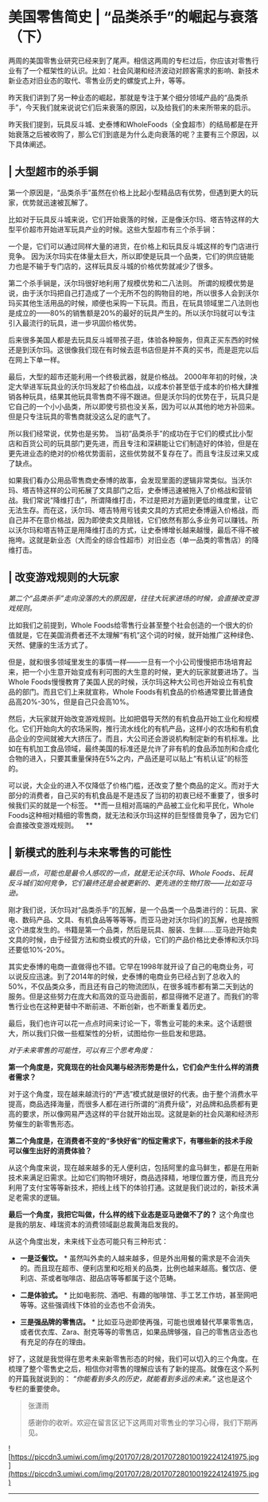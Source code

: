 # 美国零售简史 | “品类杀手”的崛起与衰落（下）

两周的美国零售业研究已经来到了尾声。相信这两周的专栏过后，你应该对零售行业有了一个框架性的认识。比如：社会风潮和经济波动对顾客需求的影响、新技术新业态对旧业态的取代、零售业历史的螺旋式上升，等等。

昨天我们讲到了另一种业态的崛起，那就是专注于某个细分领域产品的“品类杀手”，今天我们就来说说它们后来衰落的原因，以及给我们的未来所带来的启示。

昨天我们提到，玩具反斗城、史泰博和WholeFoods（全食超市）的结局都是在开始衰落之后被收购了，那么它们到底是为什么走向衰落的呢？主要有三个原因，以下具体阐述。

## | 大型超市的杀手锏

第一个原因是，“品类杀手”虽然在价格上比起小型精品店有优势，但遇到更大的玩家，优势就迅速被瓦解了。

比如对于玩具反斗城来说，它们开始衰落的时候，正是像沃尔玛、塔吉特这样的大型平价超市开始进军玩具产业的时候。这些大型超市有三个杀手锏：

一个是，它们可以通过同样大量的进货，在价格上和玩具反斗城这样的专门店进行竞争。 因为沃尔玛实在体量太巨大，所以即使是玩具一个品类，它们的供应链能力也是不输于专门店的，这样玩具反斗城的价格优势就减少了很多。

第二个杀手锏是，沃尔玛很好地利用了规模优势和二八法则。 所谓的规模优势是说，由于沃尔玛把自己打造成了一个无所不包的购物目的地，所以很多人会到沃尔玛买其他生活用品的时候，顺便也采购一下玩具。而且，在玩具领域里二八法则也是成立的——80%的销售额是20%的最好的玩具产生的。所以沃尔玛就可以专注引入最流行的玩具，进一步巩固价格优势。

后来很多美国人都是去玩具反斗城带孩子逛，体验各种服务，但真正买东西的时候还是到沃尔玛。这很像我们现在有时候去逛书店但是并不真的买书，而是逛完以后在网上下单一样。

最后，大型的超市还能利用一个终极武器，就是价格战。 2000年年初的时候，决定大举进军玩具业的沃尔玛发起了价格血战，以成本价甚至低于成本的价格大肆推销各种玩具，结果其他玩具零售商不得不跟进。但是沃尔玛的优势在于，玩具只是它自己的一个小小品类，所以即使亏损也没关系，因为可以从其他的地方补回来。但是只专注玩具的零售商就没这么足的底气了。

所以我们经常说，优势也是劣势。 当初“品类杀手”的成功在于它们的模式比小型店和百货公司的玩具部门更先进，而且专注和深耕能让它们制造好的体验，但是在更先进业态的绝对的价格优势面前，这些优势就不复存在了。而且专注反过来又成了缺点。

如果我们看办公用品零售商史泰博的故事，会发现里面的逻辑非常类似。当沃尔玛、塔吉特这样的公司拓展了文具部门之后，史泰博迅速被拖入了价格战和营销战。我们常说“降维打击”，所谓降维打击，不过是把对方逼到更低的维度里，让它无法生存。而在这，沃尔玛、塔吉特用亏钱卖文具的方式把史泰博逼入价格战，而自己并不在意价格战，因为即使卖文具赔钱，它们依然有那么多业务可以赚钱。所以沃尔玛和塔吉特正是用降维打击的方式，让史泰博增长越来越慢，最后不得不被拖垮。这就是新业态（大而全的综合性超市）对旧业态（单一品类的零售店）的降维打击。

## | 改变游戏规则的大玩家

 *第二个“品类杀手”走向没落的大的原因是，往往大玩家进场的时候，会直接改变游戏规则。*

比如我们之前提到，Whole Foods给零售行业甚至整个社会创造的一个很大的价值就是，它在美国消费者还不太理解“有机”这个词的时候，就开始推广这种绿色、天然、健康的生活方式了。

但是，就和很多领域里发生的事情一样——一旦有一个小公司慢慢把市场培育起来，把一个小生意开始变成有利可图的大生意的时候，更大的玩家就要进场了。当Whole Foods慢慢教育了美国人民的时候，沃尔玛这种大公司也开始设立有机食品的部门。而且它们上来就宣称，Whole Foods有机食品的价格通常要比普通食品高20%-30%，但是自己只会高10%。

然后，大玩家就开始改变游戏规则。比如把倡导天然的有机食品开始工业化和规模化。它们开始向大的农场采购，推行流水线化的有机产品，这样小的农场和有机食品企业的空间就被大大挤压了。而且，大公司还会游说机构制定新的有机标准。比如在有机加工食品领域，最终美国的标准还是允许了非有机的食品添加剂和合成化合物的进入，只要其重量保持在5%之内，产品还是可以贴上“有机认证”的标签的。

可以说，大企业的进入不仅降低了价格门槛，还改变了整个商品的定义。而对于大部分的消费者，自己买的有机食品是不是违反了当初的初衷已经不重要了，很多时候我们买的就是一个标签。 **而一旦相对高端的产品被工业化和平民化，Whole Foods这种相对精细的零售商，就无法和沃尔玛这样的巨型怪兽竞争了，因为它们会直接改变游戏规则。    **

## | 新模式的胜利与未来零售的可能性

 *最后一点，可能也是最令人感叹的一点，就是无论沃尔玛、Whole Foods、玩具反斗城们如何竞争，它们最终还是会被更新的、更先进的生物打败——比如亚马逊。*

刚才我们说，沃尔玛对“品类杀手”的瓦解，是一个品类一个品类进行的：玩具、家电、数码产品、文具、有机食品等等等等。而亚马逊对沃尔玛们的瓦解，也是按照这个进度发生的。书籍是第一个品类，然后是玩具、服装、生鲜......亚马逊开始卖文具的时候，由于经营方法和商业模式的升级，它们的产品价格比史泰博和沃尔玛还要低10%-20%。

其实史泰博的电商一直做得也不错。它早在1998年就开设了自己的电商业务，可以说反应迅速。到了2014年的时候，史泰博的电商业务已经占到了总收入的 50%，不仅品类众多，而且还有自己的物流团队，在很多城市都有第二天到达的服务。但是这些努力在庞大和高效的亚马逊面前，都显得微不足道了。而我们的零售行业也在这种更替中不断前进、不断创新，也不断重复着历史。

最后，我们也许可以花一点点时间来讨论一下，零售业可能的未来。这个话题很大，所以我们只做一些框架性的分析，试图给你一些启发和思路。

 *对于未来零售的可能性，可以有三个思考角度：*

 **第一个角度是，究竟现在的社会风潮与经济形势是什么，它们会产生什么样的消费者需求？**

对于这个角度，现在越来越流行的“严选”模式就是很好的代表。由于整个消费水平提高，商品选择海量，而很多人都在进行所谓的“消费升级”，对品牌和品质都有更高的要求，所以像网易严选这样的平台就开始出现。这就是新的社会风潮和经济形势催生的新零售形态。

 **第二个角度是，在消费者不变的“多快好省”的恒定需求下，有哪些新的技术手段可以催生出好的消费体验？**

从这个角度来说，现在越来越多的无人便利店，包括阿里的盒马鲜生，都是在用新技术来满足旧需求。比如它们购物环境好，商品选择精，地理位置方便，而且充分利用了支付宝等等新技术，把线上线下的体验打通。这就是我们说过的，新技术满足老需求的逻辑。

 **最后一个角度，我把它叫做，什么样的线下业态是亚马逊做不了的？** 这个角度也是我的朋友、峰瑞资本的消费领域副总裁黄海启发我的。

从这个角度出发，未来线下业态可能只有三种形式：

* **一是泛餐饮。** * 虽然叫外卖的人越来越多，但是外出用餐的需求是不会消失的。而且现在超市、便利店里和吃相关的品类，比例也越来越高。餐饮店、便利店、茶或者咖啡店、甜品店等等都属于这个范畴。

* **二是体验式。** * 比如电影院、酒吧、有趣的咖啡馆、手工艺工作坊，甚至网吧等等。这些强调线下体验的业态也不会消失。

* **三是强品牌的零售店。** * 比如亚马逊即使再强，可能也很难替代苹果零售店，或者优衣库、Zara、耐克等等的零售店，如果品牌够强，自己的零售店业态也有充足的存在的理由。

好了，这就是我觉得在思考未来新零售形态的时候，我们可以切入的三个角度。在梳理了整个零售史之后，相信你对零售的理解应该有了新的提高。就像在这个系列的开篇我就说到的： *“你能看到多久的历史，就能看到多远的未来。”* 这也是这个专栏的重要使命。    

> 张潇雨
> 
> 感谢你的收听。欢迎在留言区记下这两周对零售业的学习心得，我们下期再见。    

![https://piccdn3.umiwi.com/img/201707/28/201707280100192241241975.jpg](https://piccdn3.umiwi.com/img/201707/28/201707280100192241241975.jpg)

---
